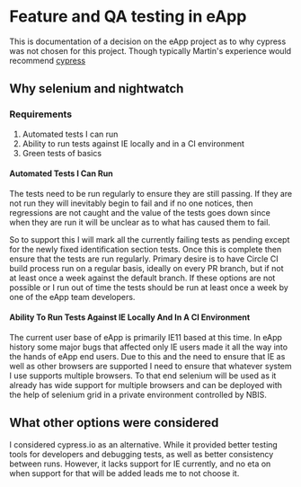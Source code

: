 # Feature and QA testing in eApp

This is documentation of a decision on the eApp project as to why cypress was not chosen for this project. Though typically Martin's experience would recommend [cypress](cypress.md)

## Why selenium and nightwatch

### Requirements

1. Automated tests I can run
1. Ability to run tests against IE locally and in a CI environment
1. Green tests of basics

#### Automated Tests I Can Run

The tests need to be run regularly to ensure they are still passing. If they are not run they will inevitably begin to fail and if no one notices, then regressions are not caught and the value of the tests goes down since when they are run it will be unclear as to what has caused them to fail.

So to support this I will mark all the currently failing tests as pending except for the newly fixed identification section tests. Once this is complete then ensure that the tests are run regularly. Primary desire is to have Circle CI build process run on a regular basis, ideally on every PR branch, but if not at least once a week against the default branch. If these options are not possible or I run out of time the tests should be run at least once a week by one of the eApp team developers.

#### Ability To Run Tests Against IE Locally And In A CI Environment

The current user base of eApp is primarily IE11 based at this time. In eApp history some major bugs that affected only IE users made it all the way into the hands of eApp end users. Due to this and the need to ensure that IE as well as other browsers are supported I need to ensure that whatever system I use supports multiple browsers. To that end selenium will be used as it already has wide support for multiple browsers and can be deployed with the help of selenium grid in a private environment controlled by NBIS.

## What other options were considered

I considered cypress.io as an alternative. While it provided better testing tools for developers and debugging tests, as well as better consistency between runs. However, it lacks support for IE currently, and no eta on when support for that will be added leads me to not choose it.
